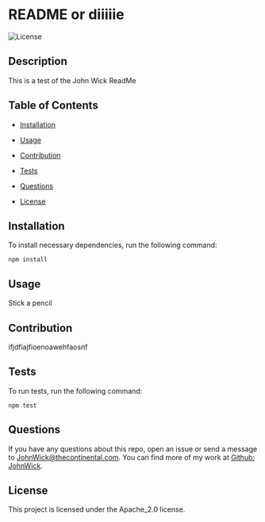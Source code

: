 # README or diiiiie
![License](https://img.shields.io/badge/license-Apache_2.0-blue.svg)

## Description
This is a test of the John Wick ReadMe

## Table of Contents
* [Installation](#installation)

* [Usage](#usage)

* [Contribution](#contribution)

* [Tests](#tests)

* [Questions](#questions)

* [License](#license)


## Installation
To install necessary dependencies, run the following command:
``` 
npm install
```

## Usage
Stick a pencil

## Contribution
ifjdfiajfioenoawehfaosnf

## Tests
To run tests, run the following command:
``` 
npm test
```

## Questions
If you have any questions about this repo, open an issue or send a message to JohnWick@thecontinental.com. You can find more of my work at [Github: JohnWick](https://github.com/JohnWick/).


 ## License 
    
This project is licensed under the Apache_2.0 license.
 
